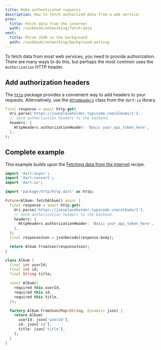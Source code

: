 ```yaml
---
title: Make authenticated requests
description: How to fetch authorized data from a web service.
prev:
  title: Fetch data from the internet
  path: /cookbook/networking/fetch-data
next:
  title: Parse JSON in the background
  path: /cookbook/networking/background-parsing
---
```


<?code-excerpt path-base="cookbook/networking/authenticated_requests/"?>

To fetch data from most web services, you need to provide
authorization. There are many ways to do this,
but perhaps the most common uses the `Authorization` HTTP header.

## Add authorization headers

The [`http`][] package provides a
convenient way to add headers to your requests.
Alternatively, use the [`HttpHeaders`][]
class from the `dart:io` library.

<?code-excerpt "lib/main.dart (get)"?>
```dart
final response = await http.get(
  Uri.parse('https://jsonplaceholder.typicode.com/albums/1'),
  // Send authorization headers to the backend.
  headers: {
    HttpHeaders.authorizationHeader: 'Basic your_api_token_here',
  },
);
```

## Complete example

This example builds upon the
[Fetching data from the internet][] recipe.

<?code-excerpt "lib/main.dart"?>
```dart
import 'dart:async';
import 'dart:convert';
import 'dart:io';

import 'package:http/http.dart' as http;

Future<Album> fetchAlbum() async {
  final response = await http.get(
    Uri.parse('https://jsonplaceholder.typicode.com/albums/1'),
    // Send authorization headers to the backend.
    headers: {
      HttpHeaders.authorizationHeader: 'Basic your_api_token_here',
    },
  );
  final responseJson = jsonDecode(response.body);

  return Album.fromJson(responseJson);
}

class Album {
  final int userId;
  final int id;
  final String title;

  const Album({
    required this.userId,
    required this.id,
    required this.title,
  });

  factory Album.fromJson(Map<String, dynamic> json) {
    return Album(
      userId: json['userId'],
      id: json['id'],
      title: json['title'],
    );
  }
}
```


[Fetching data from the internet]: {{site.url}}/cookbook/networking/fetch-data
[`http`]: {{site.pub-pkg}}/http
[`HttpHeaders`]: {{site.dart.api}}/stable/dart-io/HttpHeaders-class.html
